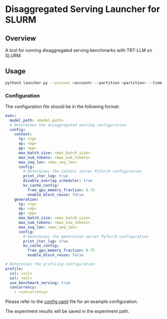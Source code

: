 # Disaggregated Serving Launcher for SLURM

## Overview

A tool for running disaggregated serving benchmarks with TRT-LLM on SLURM.

## Usage

```bash
python3 launcher.py --account <account> --partition <partition> --time <time> --job-name <job-name> --container-image <container-image> --config-file <config-file> --experiment-path <experiment-path> --request-allocation --num-gpus <num-gpus>
```

### Configuration

The configuration file should be in the following format:

```yaml
exec:
  model_path: <model-path>
  # Determines the disaggregated serving configuration
  config:
    context:
      tp: <tp>
      ep: <ep>
      pp: <pp>
      max_batch_size: <max_batch_size>
      max_num_tokens: <max_num_tokens>
      max_seq_len: <max_seq_len>
      config:
        # Determines the context server PyTorch configuration
        print_iter_log: true
        disable_overlap_scheduler: true
        kv_cache_config:
          free_gpu_memory_fraction: 0.75
          enable_block_reuse: false
    generation:
      tp: <tp>
      ep: <ep>
      pp: <pp>
      max_batch_size: <max_batch_size>
      max_num_tokens: <max_num_tokens>
      max_seq_len: <max_seq_len>
      config:
        # Determines the generation server PyTorch configuration
        print_iter_log: true
        kv_cache_config:
          free_gpu_memory_fraction: 0.75
          enable_block_reuse: false

# Determines the profiling configuration
profile:
  isl: <isl>
  osl: <osl>
  use_benchmark_serving: true
  concurrency:
    - <concurrency>
```

Please refer to the [config.yaml](config.yaml) file for an example configuration.

The experiment results will be saved in the experiment path.
